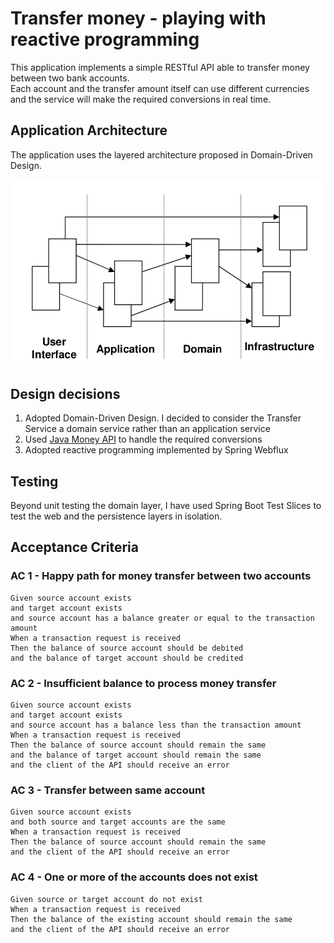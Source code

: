 # Transfer money - playing with reactive programming

This application implements a simple RESTful API able to transfer money between two bank accounts.  
Each account and the transfer amount itself can use different currencies and the service will make the required conversions in real time.

## Application Architecture
The application uses the layered architecture proposed in Domain-Driven Design.

![](./diagrams/layers.png)

## Design decisions
1. Adopted Domain-Driven Design. I decided to consider the Transfer Service a domain service rather than an application service
1. Used [Java Money API](https://github.com/JavaMoney) to handle the required conversions
1. Adopted reactive programming implemented by Spring Webflux

## Testing
Beyond unit testing the domain layer, I have used Spring Boot Test Slices to test the web and the persistence layers in isolation.

## Acceptance Criteria
### AC 1 - Happy path for money transfer between two accounts
```
Given source account exists
and target account exists
and source account has a balance greater or equal to the transaction amount
When a transaction request is received
Then the balance of source account should be debited
and the balance of target account should be credited
```
### AC 2 - Insufficient balance to process money transfer
```
Given source account exists
and target account exists
and source account has a balance less than the transaction amount
When a transaction request is received
Then the balance of source account should remain the same
and the balance of target account should remain the same
and the client of the API should receive an error
```
### AC 3 - Transfer between same account
```
Given source account exists
and both source and target accounts are the same
When a transaction request is received
Then the balance of source account should remain the same
and the client of the API should receive an error
```
### AC 4 - One or more of the accounts does not exist
```
Given source or target account do not exist
When a transaction request is received
Then the balance of the existing account should remain the same
and the client of the API should receive an error
```
